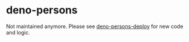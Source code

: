 # deno-persons

Not maintained anymore. Please see [deno-persons-deploy](https://github.com/sgohlke/deno-persons-deploy) for new code and logic.